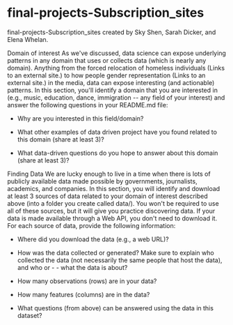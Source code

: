 # final-projects-Subscription_sites
final-projects-Subscription_sites created by Sky Shen, Sarah Dicker, and Elena Whelan.


Domain of interest
As we've discussed, data science can expose underlying patterns in any domain that uses or collects data (which is nearly any domain). Anything from the forced relocation of homeless individuals (Links to an external site.) to how people gender representation (Links to an external site.) in the media, data can expose interesting (and actionable) patterns. In this section, you'll identify a domain that you are interested in (e.g., music, education, dance, immigration -- any field of your interest) and answer the following questions in your README.md file:

- Why are you interested in this field/domain?

- What other examples of data driven project have you found related to this domain (share at least 3)?

- What data-driven questions do you hope to answer about this domain (share at least 3)?


Finding Data
We are lucky enough to live in a time when there is lots of publicly available data made possible by governments, journalists, academics, and companies. In this section, you will identify and download at least 3 sources of data related to your domain of interest described above (into a folder you create called data/). You won't be required to use all of these sources, but it will give you practice discovering data. If your data is made available through a Web API, you don't need to download it. For each source of data, provide the following information:

- Where did you download the data (e.g., a web URL)?

- How was the data collected or generated? Make sure to explain who collected the data (not necessarily the same people that host the data), and who or - - what the data is about?

- How many observations (rows) are in your data?

- How many features (columns) are in the data?

- What questions (from above) can be answered using the data in this dataset?
